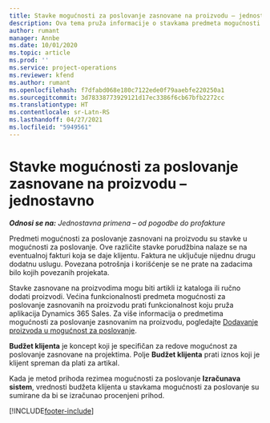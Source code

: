 ```yaml
---
title: Stavke mogućnosti za poslovanje zasnovane na proizvodu – jednostavno
description: Ova tema pruža informacije o stavkama predmeta mogućnosti za poslovanje zasnovanim na proizvodu u usluzi Project Operations.
author: rumant
manager: Annbe
ms.date: 10/01/2020
ms.topic: article
ms.prod: ''
ms.service: project-operations
ms.reviewer: kfend
ms.author: rumant
ms.openlocfilehash: f7dfabd068e180c7122ede0f79aaebfe220250a1
ms.sourcegitcommit: 3d78338773929121d17ec3386f6cb67bfb2272cc
ms.translationtype: HT
ms.contentlocale: sr-Latn-RS
ms.lasthandoff: 04/27/2021
ms.locfileid: "5949561"
---
```

# <a name="product-based-opportunity-lines---lite"></a>Stavke mogućnosti za poslovanje zasnovane na proizvodu – jednostavno

_**Odnosi se na:** Jednostavna primena – od pogodbe do profakture_

Predmeti mogućnosti za poslovanje zasnovani na proizvodu su stavke u mogućnosti za poslovanje. Ove različite stavke porudžbina nalaze se na eventualnoj fakturi koja se daje klijentu. Faktura ne uključuje nijednu drugu dodatnu uslugu. Povezana potrošnja i korišćenje se ne prate na zadacima bilo kojih povezanih projekata.

Stavke zasnovane na proizvodima mogu biti artikli iz kataloga ili ručno dodati proizvodi. Većina funkcionalnosti predmeta mogućnosti za poslovanje zasnovanih na proizvodu prati funkcionalnost koju pruža aplikacija Dynamics 365 Sales. Za više informacija o predmetima mogućnosti za poslovanje zasnovanim na proizvodu, pogledajte [Dodavanje proizvoda u mogućnost za poslovanje](/dynamics365/sales-enterprise/add-products-opportunity).

**Budžet klijenta** je koncept koji je specifičan za redove mogućnost za poslovanje zasnovane na projektima. Polje **Budžet klijenta** prati iznos koji je klijent spreman da plati za artikal.

Kada je metod prihoda rezimea mogućnosti za poslovanje **Izračunava sistem**, vrednosti budžeta klijenta u stavkama mogućnosti za poslovanje su sumirane da bi se izračunao procenjeni prihod. 



[!INCLUDE[footer-include](../../includes/footer-banner.md)]
